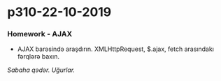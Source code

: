# p310-22-10-2019

### Homework - AJAX
- AJAX barəsində araşdırın. XMLHttpRequest, $.ajax, fetch arasındakı fərqlərə baxın. 

*Sabaha qədər. Uğurlar.*
